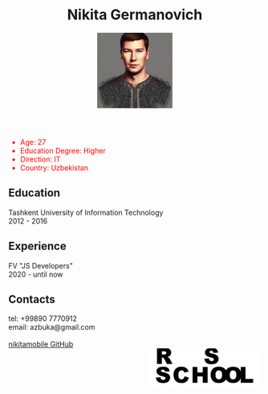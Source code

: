 <html lang="ru">
  <head>
  <link rel="stylesheet" href="style.css">
    <meta charset="utf-8">
      </head>
  <body>
     <header> <h1> Nikita Germanovich </h1>
    <img src="ava.jpg" alt="My Ava" width="150">
    </header>
    <main>
    <section> 
      <ul>
        <li style="color:red"> Age: 27 </li>
        <li style="color:red"> Education Degree: Higher </li>
        <li style="color:red"> Direction: IT </li>
        <li style="color:red"> Country: Uzbekistan </li>
      </ul>
    </section>
    <section>
      <h2> Education </h2>
      Tashkent University of Information Technology
      <br> 2012 - 2016 </br>
    </section>
        <section>
      <h2> Experience </h2>
          <span> FV "JS Developers" </span>
          <br> 2020 - until now </br>
    </section>
    <section>
      <h2> Contacts </h2>
          tel: +99890 7770912
      <br> email: azbuka@gmail.com </br>
          </section>
    </main>
    <footer>
    <section>
       <br> <a href="https://github.com/nikitamobile/"> nikitamobile GitHub <a> </br>
         </section>
         <section>
         <img src="rs.png" alt="Logo" align="right">
              </section>
             </footer>
  </body>
</html>




